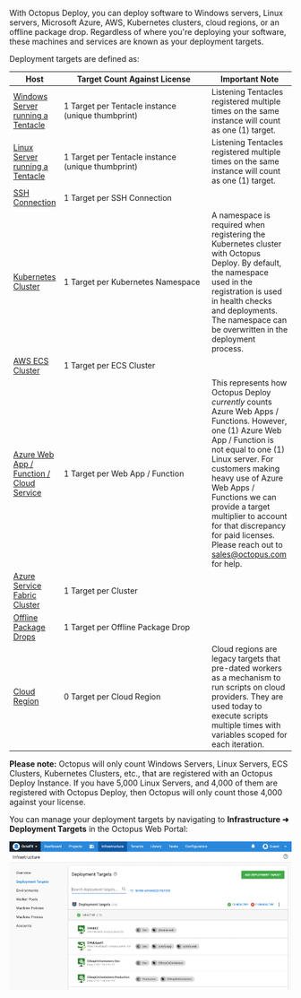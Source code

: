 With Octopus Deploy, you can deploy software to Windows servers, Linux servers, Microsoft Azure, AWS, Kubernetes clusters, cloud regions, or an offline package drop. Regardless of where you're deploying your software, these machines and services are known as your deployment targets.

Deployment targets are defined as:

|Host                                                                                                                   | <div style="width:250px">Target Count Against License</div> | Important Note       |
|---------------------------------------------------------------------------------------------------------------------- | ------------------------------------------------------------| ---------------------|
| [Windows Server running a Tentacle](/docs/infrastructure/deployment-targets/tentacle/windows)                 | 1 Target per Tentacle instance (unique thumbprint)     | Listening Tentacles registered multiple times on the same instance will count as one (1) target. |
| [Linux Server running a Tentacle](/docs/infrastructure/deployment-targets/tentacle/linux)                    | 1 Target per Tentacle instance (unique thumbprint)     | Listening Tentacles registered multiple times on the same instance will count as one (1) target. |
| [SSH Connection](/docs/infrastructure/deployment-targets/linux/ssh-target)                                         | 1 Target per SSH Connection        | | 
| [Kubernetes Cluster](/docs/infrastructure/deployment-targets/kubernetes-target)                              | 1 Target per Kubernetes Namespace  | A namespace is required when registering the Kubernetes cluster with Octopus Deploy.  By default, the namespace used in the registration is used in health checks and deployments.  The namespace can be overwritten in the deployment process.|
| [AWS ECS Cluster](/docs/infrastructure/deployment-targets/amazon-ecs-cluster-target)                               | 1 Target per ECS Cluster           | |
| [Azure Web App / Function  / Cloud Service](/docs/infrastructure/deployment-targets/azure/web-app-targets)   | 1 Target per Web App / Function    | This represents how Octopus Deploy _currently_ counts Azure Web Apps / Functions.  However, one (1) Azure Web App / Function is not equal to one (1) Linux server.  For customers making heavy use of Azure Web Apps / Functions we can provide a target multiplier to account for that discrepancy for paid licenses.  Please reach out to [sales@octopus.com](mailto:sales@octopus.com) for help. |
| [Azure Service Fabric Cluster](/docs/infrastructure/deployment-targets/azure/service-fabric-cluster-targets) | 1 Target per Cluster               | |
| [Offline Package Drops](/docs/infrastructure/deployment-targets/offline-package-drop)                              | 1 Target per Offline Package Drop  | |
| [Cloud Region](/docs/infrastructure/deployment-targets/cloud-regions)                                              | 0 Target per Cloud Region          | Cloud regions are legacy targets that pre-dated workers as a mechanism to run scripts on cloud providers.  They are used today to execute scripts multiple times with variables scoped for each iteration. |

**Please note:** Octopus will only count Windows Servers, Linux Servers, ECS Clusters, Kubernetes Clusters, etc., that are registered with an Octopus Deploy Instance.  If you have 5,000 Linux Servers, and 4,000 of them are registered with Octopus Deploy, then Octopus will only count those 4,000 against your license.  

You can manage your deployment targets by navigating to **Infrastructure ➜ Deployment Targets** in the Octopus Web Portal:

![The deployment targets area of Octopus Deploy](/docs/shared-content/concepts/images/deployment-targets.png)
